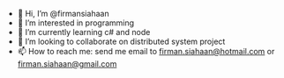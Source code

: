 - 👋 Hi, I’m @firmansiahaan
- 👀 I’m interested in programming
- 🌱 I’m currently learning c# and node
- 💞️ I’m looking to collaborate on distributed system project
- 📫 How to reach me: send me email to firman.siahaan@hotmail.com or firman.siahaan@gmail.com

<!---
firmansiahaan/firmansiahaan is a ✨ special ✨ repository because its `README.md` (this file) appears on your GitHub profile.
You can click the Preview link to take a look at your changes.
--->
